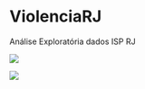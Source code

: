 # ViolenciaRJ
Análise Exploratória dados ISP RJ

![](https://img.shields.io/badge/Status-Em%20Desenvolvimento-yellow)

![](https://img.shields.io/badge/biblioteca-Pandas-blue)
